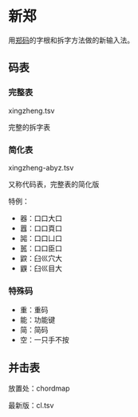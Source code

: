 # 新郑

用[郑码](https://baike.baidu.com/item/%E9%83%91%E7%A0%81/589192)的字根和拆字方法做的新输入法。

## 码表

### 完整表
xingzheng.tsv

完整的拆字表

### 简化表
xingzheng-abyz.tsv

又称代码表，完整表的简化版

特例：
- 器：口口大口
- 囂：口口頁口
- 嘂：口口凵口
- 嚚：口口臣口
- 鼵：臼巛穴大
- 鼳：臼巛目大

### 特殊码
- 重：重码
- 能：功能键
- 简：简码
- 空：一只手不按

## 并击表
放置处：chordmap

最新版：cl.tsv
